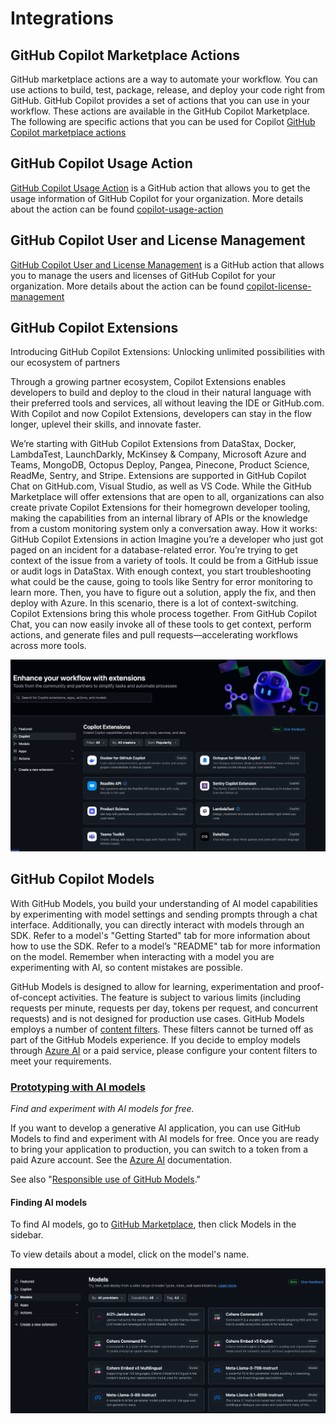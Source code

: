 # Integrations

## GitHub Copilot Marketplace Actions

GitHub marketplace actions are a way to automate your workflow. You can use actions to build, test, package, release, and deploy your code right from GitHub. GitHub Copilot provides a set of actions that you can use in your workflow. These actions are available in the GitHub Copilot Marketplace. The following are specific actions that you can be used for Copilot [GitHub Copilot marketplace actions](https://github.com/marketplace?query=copilot)

## GitHub Copilot Usage Action

[GitHub Copilot Usage Action](https://github.com/marketplace/actions/copilot-usage-action) is a GitHub action that allows you to get the usage information of GitHub Copilot for your organization. More details about the action can be found [copilot-usage-action](copilot-usage-action.md)

## GitHub Copilot User and License Management

[GitHub Copilot User and License Management](https://github.com/marketplace/actions/copilot-license-management) is a GitHub action that allows you to manage the users and licenses of GitHub Copilot for your organization. More details about the action can be found [copilot-license-management](copilot-license-management.md)

## GitHub Copilot Extensions

Introducing GitHub Copilot Extensions: Unlocking unlimited possibilities with our ecosystem of partners

Through a growing partner ecosystem, Copilot Extensions enables developers to build and deploy to the cloud in their natural language with their preferred tools and services, all without leaving the IDE or GitHub.com. With Copilot and now Copilot Extensions, developers can stay in the flow longer, uplevel their skills, and innovate faster.

We’re starting with GitHub Copilot Extensions from DataStax, Docker, LambdaTest, LaunchDarkly, McKinsey & Company, Microsoft Azure and Teams, MongoDB, Octopus Deploy, Pangea, Pinecone, Product Science, ReadMe, Sentry, and Stripe. Extensions are supported in GitHub Copilot Chat on GitHub.com, Visual Studio, as well as VS Code.
While the GitHub Marketplace will offer extensions that are open to all, organizations can also create private Copilot Extensions for their homegrown developer tooling, making the capabilities from an internal library of APIs or the knowledge from a custom monitoring system only a conversation away.
How it works: GitHub Copilot Extensions in action
Imagine you’re a developer who just got paged on an incident for a database-related error. You’re trying to get context of the issue from a variety of tools. It could be from a GitHub issue or audit logs in DataStax.
With enough context, you start troubleshooting what could be the cause, going to tools like Sentry for error monitoring to learn more. Then, you have to figure out a solution, apply the fix, and then deploy with Azure. In this scenario, there is a lot of context-switching.
Copilot Extensions bring this whole process together. From GitHub Copilot Chat, you can now easily invoke all of these tools to get context, perform actions, and generate files and pull requests—accelerating workflows across more tools.

![GitHub Copilot Extensions](../docs/images/integrations/copilot-extensions.png)

## GitHub Copilot Models

With GitHub Models, you build your understanding of AI model capabilities by experimenting with model settings and sending prompts through a chat interface. Additionally, you can directly interact with models through an SDK. Refer to a model's "Getting Started" tab for more information about how to use the SDK.
Refer to a model’s "README" tab for more information on the model. Remember when interacting with a model you are experimenting with AI, so content mistakes are possible.

GitHub Models is designed to allow for learning, experimentation and proof-of-concept activities. The feature is subject to various limits (including requests per minute, requests per day, tokens per request, and concurrent requests) and is not designed for production use cases.
GitHub Models employs a number of [content filters](https://azure.microsoft.com/en-us/products/ai-services/ai-content-safety). These filters cannot be turned off as part of the GitHub Models experience.
If you decide to employ models through [Azure AI](https://ai.azure.com/github/model/docs) or a paid service, please configure your content filters to meet your requirements.

### [Prototyping with AI models](https://docs.github.com/en/github-models/prototyping-with-ai-models)

_Find and experiment with AI models for free._

If you want to develop a generative AI application, you can use GitHub Models to find and experiment with AI models for free. Once you are ready to bring your application to production, you can switch to a token from a paid Azure account. See the [Azure AI](https://ai.azure.com/github/model/docs) documentation.

See also "[Responsible use of GitHub Models](https://docs.github.com/en/github-models/responsible-use-of-github-models)."

#### Finding AI models

To find AI models, go to [GitHub Marketplace](https://github.com/marketplace/models), then click  Models in the sidebar.

To view details about a model, click on the model's name.

![GitHub Copilot Models](../docs/images/integrations/copilot-ai-models.png)
